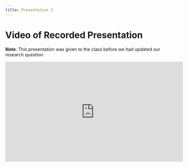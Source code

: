 ```yaml
---
title: Presentation I
---
```



# Video of Recorded Presentation

**Note**: This presentation was given to the class before we had updated our research question.

<iframe width="560" height="315" src="https://www.youtube.com/embed/ZJjEuCSKPRo" frameborder="0" allow="accelerometer; autoplay; clipboard-write; encrypted-media; gyroscope; picture-in-picture" allowfullscreen></iframe>
